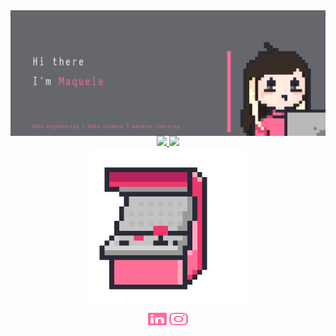 <img align="center" src="https://raw.githubusercontent.com/Maquele/maquele/images/githubmaquelef.gif" alt="" height="" width=""/>
<div align="center">
  <a href="https://github.com/maquele">
  <img height="180em" src="https://github-readme-stats.vercel.app/api?username=maquele&show_icons=true&theme=dracula&include_all_commits=true&count_private=true&hide_border=true"/>
  <img height="180em" src="https://github-readme-stats.vercel.app/api/top-langs/?username=maquele&layout=compact&langs_count=7&theme=dracula&hide_border=true"/>
</div>
<div align="center">
  <img align="center" src="https://raw.githubusercontent.com/Maquele/maquele/images/maquina.gif" alt="" height="" width="250"/>
  
  <a href="https://www.linkedin.com/in/maquele/" target="blank"><img align="center" src="https://raw.githubusercontent.com/Maquele/maquele/images/linkedin.svg" alt="" height="20" width="30" /></a>
  <a href="https://www.instagram.com/maqueleantunes/" target="blank"><img align="center" src="https://raw.githubusercontent.com/Maquele/maquele/images/instagram.svg" alt="" height="20" width="30" /></a>
</div>
